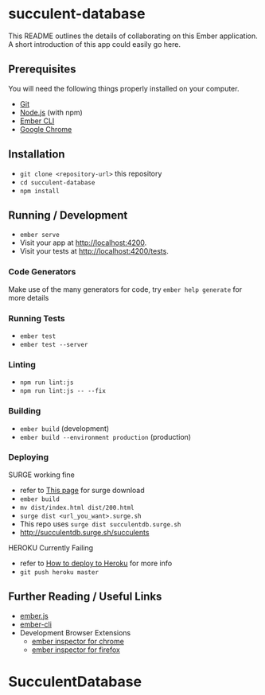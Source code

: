 # succulent-database

This README outlines the details of collaborating on this Ember application.
A short introduction of this app could easily go here.

## Prerequisites

You will need the following things properly installed on your computer.

* [Git](https://git-scm.com/)
* [Node.js](https://nodejs.org/) (with npm)
* [Ember CLI](https://ember-cli.com/)
* [Google Chrome](https://google.com/chrome/)

## Installation

* `git clone <repository-url>` this repository
* `cd succulent-database`
* `npm install`

## Running / Development

* `ember serve`
* Visit your app at [http://localhost:4200](http://localhost:4200).
* Visit your tests at [http://localhost:4200/tests](http://localhost:4200/tests).

### Code Generators

Make use of the many generators for code, try `ember help generate` for more details

### Running Tests

* `ember test`
* `ember test --server`

### Linting

* `npm run lint:js`
* `npm run lint:js -- --fix`

### Building

* `ember build` (development)
* `ember build --environment production` (production)

### Deploying

SURGE working fine
* refer to 
<a href= "http://surge.sh/"> This page</a> 
for surge download
* `ember build`
* `mv dist/index.html dist/200.html`
* `surge dist <url_you_want>.surge.sh`
* This repo uses `surge dist succulentdb.surge.sh`
* <a href="http://succulentdb.surge.sh/succulents"> http://succulentdb.surge.sh/succulents</a>

HEROKU Currently Failing
* refer to [How to deploy to Heroku](http://www.programwitherik.com/deploy-your-ember-application-to-heroku/) for more info
* `git push heroku master`

## Further Reading / Useful Links

* [ember.js](https://emberjs.com/)
* [ember-cli](https://ember-cli.com/)
* Development Browser Extensions
  * [ember inspector for chrome](https://chrome.google.com/webstore/detail/ember-inspector/bmdblncegkenkacieihfhpjfppoconhi)
  * [ember inspector for firefox](https://addons.mozilla.org/en-US/firefox/addon/ember-inspector/)
# SucculentDatabase
